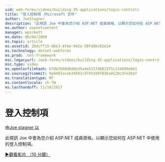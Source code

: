 ```yaml
---
uid: web-forms/videos/building-35-applications/login-controls
title: "登入控制項 |Microsoft 文件"
author: JoeStagner
description: "此視訊 Joe 中會為您介紹 ASP.NET 成員資格，以顯示您如何在 ASP.NET 中使用的登入控制項。"
ms.author: aspnetcontent
manager: wpickett
ms.date: 06/04/2009
ms.topic: article
ms.assetid: 20dcff15-d8e3-4fee-942e-50fd8bc02e14
ms.technology: dotnet-webforms
ms.prod: .net-framework
msc.legacyurl: /web-forms/videos/building-35-applications/login-controls
msc.type: video
ms.openlocfilehash: b7db7668d0dbb35a4e53174b022f5c134499eb61
ms.sourcegitcommit: 9a9483aceb34591c97451997036a9120c3fe2baf
ms.translationtype: MT
ms.contentlocale: zh-TW
ms.lasthandoff: 11/10/2017
---
```

<a name="login-controls"></a>登入控制項
====================
由[Joe stagner 以](https://github.com/JoeStagner)

此視訊 Joe 中會為您介紹 ASP.NET 成員資格，以顯示您如何在 ASP.NET 中使用的登入控制項。

[&#9654;觀看影片 （10 分鐘）](https://channel9.msdn.com/Blogs/ASP-NET-Site-Videos/login-controls)
